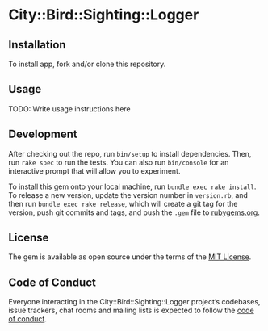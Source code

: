 # City::Bird::Sighting::Logger



## Installation
To install app, fork and/or clone this repository.

## Usage

TODO: Write usage instructions here

## Development

After checking out the repo, run `bin/setup` to install dependencies. Then, run `rake spec` to run the tests. You can also run `bin/console` for an interactive prompt that will allow you to experiment.

To install this gem onto your local machine, run `bundle exec rake install`. To release a new version, update the version number in `version.rb`, and then run `bundle exec rake release`, which will create a git tag for the version, push git commits and tags, and push the `.gem` file to [rubygems.org](https://rubygems.org).


## License

The gem is available as open source under the terms of the [MIT License](https://opensource.org/licenses/MIT).

## Code of Conduct

Everyone interacting in the City::Bird::Sighting::Logger project’s codebases, issue trackers, chat rooms and mailing lists is expected to follow the [code of conduct](https://github.com/chrisjamesr/city-bird-sighting-logger/blob/master/CODE_OF_CONDUCT.md).
